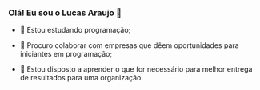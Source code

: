 ### Olá! Eu sou o Lucas Araujo 👋

- 📖 Estou estudando programação;

- 👯 Procuro colaborar com empresas que dêem oportunidades para iniciantes em programação;

- 🤔 Estou disposto a aprender o que for necessário para melhor entrega de resultados para uma organização.  
